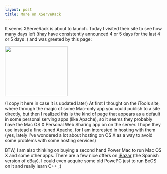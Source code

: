 ```yaml
---
layout: post
title: More on XServeRack
---
```


It seems XServeRack is about to launch. Today I visited their site to see how many days left (thay have consistently announced 4 or 5 days for the last 4 or 5 days :) and was greeted by this page:

<a href="http://victor.carotena.net/weblog/archives/images/gallery/XServeRack.html" onclick="window.open('http://victor.carotena.net/weblog/archives/images/gallery/XServeRack.html', 'popup', 'width=1280,height=1024,scrollbars=no,resizable=no,toolbar=no,directories=no,location=no,menubar=no,status=no,left=0,top=0'); return false"><img src="http://victor.carotena.net/weblog/archives/images/gallery/XServeRack-thumb.png" width="200" height="160" border="0" /></a>

(I copy it here in case it is updated later) At first I thought on the iTools site, where through the magic of some Mac-only app you could publish to a site directly, but then I realized this is the kind of page that appears as a default in some personal serving apps (like Apache), so it seems they probably have the Mac OS X Personal Web Sharing app on on the server. I hope they use instead a fine-tuned Apache, for I am interested in hosting with them (yes, lately I've wondered a lot about hosting on OS X as a way to avoid some problems with some hosting services)

BTW, I am also thinking on buying a second hand Power Mac to run Mac OS X and some other apps. There are a few nice offers on <a href="http://www.ibazar.es/">iBazar</a> (the Spanish version of eBay).
I could even acquire some old PowePC just to run BeOS on it and really learn C++ ;)
